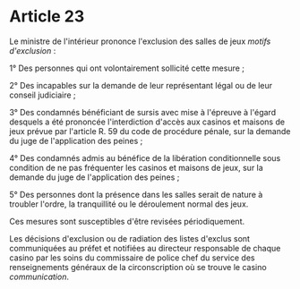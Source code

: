 # Article 23

Le ministre de l'intérieur prononce l'exclusion des salles de jeux *motifs d'exclusion* :

1° Des personnes qui ont volontairement sollicité cette mesure ;

2° Des incapables sur la demande de leur représentant légal ou de leur conseil judiciaire ;

3° Des condamnés bénéficiant de sursis avec mise à l'épreuve à l'égard desquels a été prononcée l'interdiction d'accès aux casinos et maisons de jeux prévue par l'article R. 59 du code de procédure pénale, sur la demande du juge de l'application des peines ;

4° Des condamnés admis au bénéfice de la libération conditionnelle sous condition de ne pas fréquenter les casinos et maisons de jeux, sur la demande du juge de l'application des peines ;

5° Des personnes dont la présence dans les salles serait de nature à troubler l'ordre, la tranquillité ou le déroulement normal des jeux.

Ces mesures sont susceptibles d'être revisées périodiquement.

Les décisions d'exclusion ou de radiation des listes d'exclus sont communiquées au préfet et notifiées au directeur responsable de chaque casino par les soins du commissaire de police chef du service des renseignements généraux de la circonscription où se trouve le casino *communication*.
